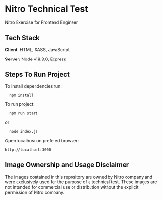 # Nitro Technical Test
Nitro Exercise for Frontend Engineer


## Tech Stack

**Client:** HTML, SASS, JavaScript

**Server:** Node v18.3.0, Express


## Steps To Run Project

To install dependencies run:
```bash
  npm install
```

To run project:
```bash
  npm run start
```

or

```bash
  node index.js
```

Open localhost on prefered browser:
```bash
http://localhost:3000
```

## Image Ownership and Usage Disclaimer
The images contained in this repository are owned by Nitro company and were exclusively used for the purpose of a technical test. These images are not intended for commercial use or distribution without the explicit permission of Nitro company.
